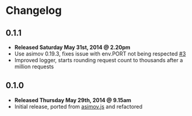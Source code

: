 # Changelog

## 0.1.1

- **Released Saturday May 31st, 2014 @ 2.20pm**
- Use asimov 0.19.3, fixes issue with env.PORT not being respected [#3](https://github.com/adamrenklint/asimov-server/issues/3)
- Improved logger, starts rounding request count to thousands after a million requests

## 0.1.0

- **Released Thursday May 29th, 2014 @ 9.15am**
- Initial release, ported from [asimov.js](https://github.com/adamrenklint/asimov.js) and refactored

